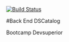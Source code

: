 [![Build Status](https://travis-ci.com/thaylorcs/bds-dscatalog.svg?branch=main)](https://travis-ci.com/thaylorcs/bds-dscatalog)

#Back End DSCatalog

Bootcamp Devsuperior
